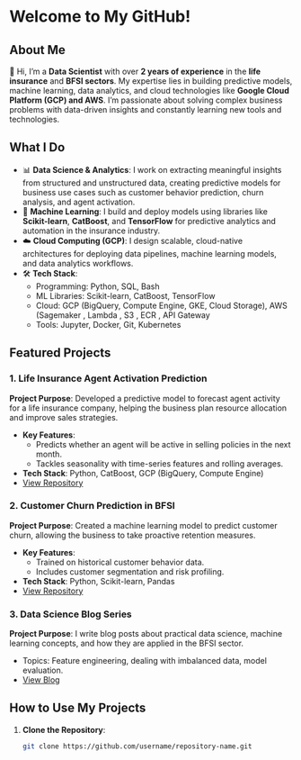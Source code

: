 # Welcome to My GitHub!

## About Me
👋 Hi, I’m a **Data Scientist** with over **2 years of experience** in the **life insurance** and **BFSI sectors**. My expertise lies in building predictive models, machine learning, data analytics, and cloud technologies like **Google Cloud Platform (GCP) and AWS**. I’m passionate about solving complex business problems with data-driven insights and constantly learning new tools and technologies.

## What I Do
- 📊 **Data Science & Analytics**: I work on extracting meaningful insights from structured and unstructured data, creating predictive models for business use cases such as customer behavior prediction, churn analysis, and agent activation.
- 🧠 **Machine Learning**: I build and deploy models using libraries like **Scikit-learn**, **CatBoost**, and **TensorFlow** for predictive analytics and automation in the insurance industry.
- ☁️ **Cloud Computing (GCP)**: I design scalable, cloud-native architectures for deploying data pipelines, machine learning models, and data analytics workflows.
- 🛠 **Tech Stack**: 
  - Programming: Python, SQL, Bash
  - ML Libraries: Scikit-learn, CatBoost, TensorFlow
  - Cloud: GCP (BigQuery, Compute Engine, GKE, Cloud Storage), AWS (Sagemaker , Lambda , S3 , ECR , API Gateway
  - Tools: Jupyter, Docker, Git, Kubernetes

## Featured Projects

### 1. Life Insurance Agent Activation Prediction
**Project Purpose**: Developed a predictive model to forecast agent activity for a life insurance company, helping the business plan resource allocation and improve sales strategies.

- **Key Features**: 
  - Predicts whether an agent will be active in selling policies in the next month.
  - Tackles seasonality with time-series features and rolling averages.
- **Tech Stack**: Python, CatBoost, GCP (BigQuery, Compute Engine)
- [View Repository](https://github.com/username/agent-activation-prediction)

### 2. Customer Churn Prediction in BFSI
**Project Purpose**: Created a machine learning model to predict customer churn, allowing the business to take proactive retention measures.

- **Key Features**:
  - Trained on historical customer behavior data.
  - Includes customer segmentation and risk profiling.
- **Tech Stack**: Python, Scikit-learn, Pandas
- [View Repository](https://github.com/username/bfsi-customer-churn)

### 3. Data Science Blog Series
**Project Purpose**: I write blog posts about practical data science, machine learning concepts, and how they are applied in the BFSI sector.

- Topics: Feature engineering, dealing with imbalanced data, model evaluation.
- [View Blog](https://github.com/username/datascience-blog)

## How to Use My Projects
1. **Clone the Repository**:
   ```bash
   git clone https://github.com/username/repository-name.git






